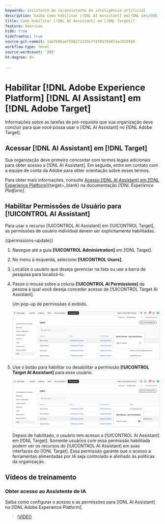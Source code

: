 ```yaml
---
keywords: assistente de ia;assistente de inteligência artificial
description: Saiba como habilitar [!DNL AI Assistant] em[!DNL &#x200B; Adobe Target].
title: Como habilitar [!DNL AI Assistant] em [!DNL Target]?
feature: Overview
hide: true
hidefromtoc: true
source-git-commit: 1ab7bb6aef5982f13191ff4f0573e87aac815938
workflow-type: tm+mt
source-wordcount: '205'
ht-degree: 0%

---
```


# Habilitar [!DNL Adobe Experience Platform] [!DNL AI Assistant] em [!DNL Adobe Target]

Informações sobre as tarefas de pré-requisito que sua organização deve concluir para que você possa usar o [!DNL AI Assistant] no [!DNL Adobe Target].

## Acessar [!DNL AI Assistant] em [!DNL Target]

Sua organização deve primeiro concordar com termos legais adicionais para obter acesso a [!DNL AI Assistant]. Em seguida, entre em contato com a equipe de conta da Adobe para obter orientação sobre esses termos.

Para obter mais informações, consulte [Acesso [!DNL AI Assistant] em [!DNL Experience Platform]](https://experienceleague.adobe.com/pt-br/docs/experience-platform/ai-assistant/access){target=_blank} na documentação *[!DNL Experience Platform]*.

## Habilitar Permissões de Usuário para [!UICONTROL AI Assistant]

Para usar o recurso [!UICONTROL AI Assistant] em [!UICONTROL Target], as permissões de usuário individual devem ser explicitamente habilitadas.

{{permissions-update}}

1. Navegue até a guia **[!UICONTROL Administration]** em [!DNL Target].
1. No menu à esquerda, selecione **[!UICONTROL Users]**.
1. Localize o usuário que deseja gerenciar na lista ou use a barra de pesquisa para localizá-lo.
1. Passe o mouse sobre a coluna **[!UICONTROL AI Permissions]** da pessoa à qual você deseja conceder acesso de [!UICONTROL Target AI Assistant].

   Um pop-up de permissões é exibido.

   ![Configurações do Assistente de IA](/help/main/c-intro/assets/ai-pop-up2.png)

1. Use o botão para habilitar ou desabilitar a permissão **[!UICONTROL Target AI Assistant]** para esse usuário.

   ![pop-up de permissões do Assistente de IA](/help/main/c-intro/assets/ai-pop-up.png)

   Depois de habilitado, o usuário tem acesso a [!UICONTROL AI Assistant] em [!DNL Target]. Somente usuários com essa permissão habilitada podem ver os recursos do [!UICONTROL AI Assistant] em suas interfaces do [!DNL Target]. Essa permissão garante que o acesso a ferramentas alimentadas por IA seja controlado e alinhado às políticas da organização.

## Vídeos de treinamento

### Obter acesso ao Assistente de IA

Saiba como configurar o acesso e as permissões para [!DNL AI Assistant] no [!DNL Adobe Experience Platform].

>[!VIDEO](https://video.tv.adobe.com/v/3436470/?learn=on&#x26;enablevpops)

